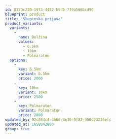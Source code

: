 ```yaml
---
id: 8373c220-19f3-4452-b9d5-7f9a566bcd90
blueprint: product
title: 'Skupinska prijava'
product_variants:
  variants:
    -
      name: Dolžina
      values:
        - 6.5km
        - 10km
        - Polmaraton
  options:
    -
      key: 6.5km
      variant: 6.5km
      price: 2000
    -
      key: 10km
      variant: 10km
      price: 2500
    -
      key: Polmaraton
      variant: Polmaraton
      price: 2800
updated_by: 92c844c4-0b68-4e10-9f82-950d24236efc
updated_at: 1658042860
group: true
---
```

